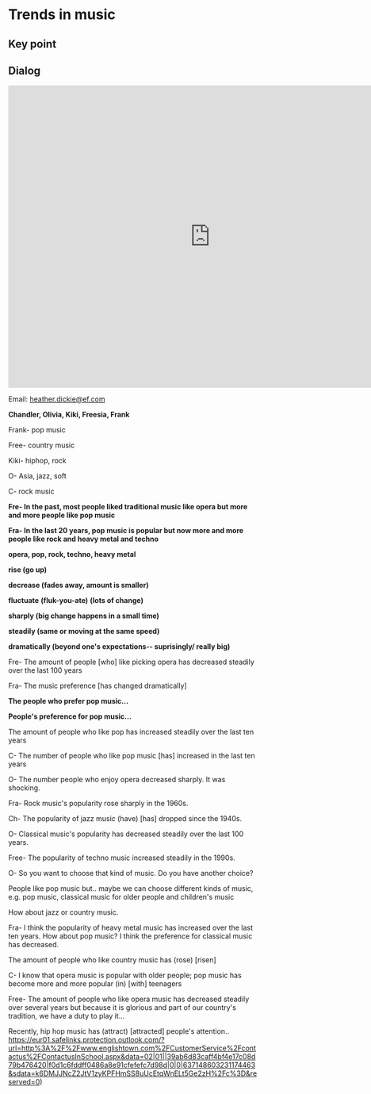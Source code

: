 # Trends in music

## Key point



## Dialog

<iframe name="easyXDM_default5771_provider" id="easyXDM_default5771_provider" src="https://cns.ef-cdn.com/Juno/EvcContent/12/04/Trends_in_music/index.html?api_v=0.0.13&amp;accessKey=c601fd88-bc00-4b10-a9a2-6cdbc6e973c0&amp;attendanceToken=c2757018-adc8-4398-a30f-f3ff49631c48&amp;xdm_e=https%3A%2F%2Fevc.ef.com.cn&amp;xdm_c=default5771&amp;xdm_p=1" frameborder="0" style="box-sizing: border-box; width: 813px; height: 609.75px;"></iframe>

Email: heather.dickie@ef.com



**Chandler, Olivia, Kiki, Freesia, Frank**



Frank- pop music 

Free- country music 

Kiki- hiphop, rock 

O- Asia, jazz, soft 

C- rock music 



**Fre- In the past, most people liked traditional music like opera but more and more people like pop music**

**Fra- In the last 20 years, pop music is popular but now more and more people like rock and heavy metal and techno**



**opera, pop, rock, techno, heavy metal**  



**rise (go up)** 

**decrease (fades away, amount is smaller)** 

**fluctuate** **(fluk-you-ate)** **(lots of change)** 



**sharply (big change happens in a small time)** 

**steadily (same or moving at the same speed)** 

**dramatically (beyond one's expectations-- suprisingly/ really big)**



Fre- The amount of people [who] like picking opera has decreased steadily over the last 100 years

Fra- The music preference [has changed dramatically]

**The people who prefer pop music...**

**People's preference for pop music...**

The amount of people who like pop has increased steadily over the last ten years

C- The number of people who like pop music [has] increased in the last ten years

O- The number people who enjoy opera decreased sharply. It was shocking. 



Fra- Rock music's popularity rose sharply in the 1960s.

Ch- The popularity of jazz music (have) [has] dropped since the 1940s.

O- Classical music's popularity has decreased steadily over the last 100 years.

Free- The popularity of techno music increased steadily in the 1990s.



O- So you want to choose that kind of music. Do you have another choice? 

People like pop music but.. maybe we can choose different kinds of music, e.g. pop music, classical music for older people and children's music 

How about jazz or country music. 

Fra- I think the popularity of heavy metal music has increased over the last ten years. How about pop music? I think the preference for classical music has decreased.

The amount of people who like country music has (rose) [risen]



C- I know that opera music is popular with older people; pop music has become more and more popular (in) [with] teenagers

Free- The amount of people who like opera music has decreased steadily over several years but because it is glorious and part of our country's tradition, we have a duty to play it... 

Recently, hip hop music has (attract) [attracted] people's attention..  https://eur01.safelinks.protection.outlook.com/?url=http%3A%2F%2Fwww.englishtown.com%2FCustomerService%2Fcontactus%2FContactusInSchool.aspx&data=02|01||39ab6d83caff4bf4e17c08d79b476420|f0d1c6fddff0486a8e91cfefefc7d98d|0|0|637148603231174463&sdata=k6DMJJNcZ2JtV1zyKPFHmSS8uUcEtqWnELt5Ge2zH%2Fc%3D&reserved=0)